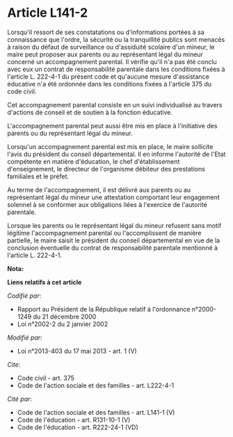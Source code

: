 # Article L141-2

Lorsqu'il ressort de ses constatations ou d'informations portées à sa connaissance que l'ordre, la sécurité ou la
tranquillité publics sont menacés à raison du défaut de surveillance ou d'assiduité scolaire d'un mineur, le maire peut
proposer aux parents ou au représentant légal du mineur concerné un accompagnement parental. Il vérifie qu'il n'a pas été
conclu avec eux un contrat de responsabilité parentale dans les conditions fixées à l'article L. 222-4-1 du présent code et
qu'aucune mesure d'assistance éducative n'a été ordonnée dans les conditions fixées à l'article 375 du code civil. 

Cet accompagnement parental consiste en un suivi individualisé au travers d'actions de conseil et de soutien à la fonction
éducative. 

L'accompagnement parental peut aussi être mis en place à l'initiative des parents ou du représentant légal du mineur. 

Lorsqu'un accompagnement parental est mis en place, le maire sollicite l'avis du président du conseil départemental. Il en
informe l'autorité de l'Etat compétente en matière d'éducation, le chef d'établissement d'enseignement, le directeur de
l'organisme débiteur des prestations familiales et le préfet. 

Au terme de l'accompagnement, il est délivré aux parents ou au représentant légal du mineur une attestation comportant leur
engagement solennel à se conformer aux obligations liées à l'exercice de l'autorité parentale. 

Lorsque les parents ou le représentant légal du mineur refusent sans motif légitime l'accompagnement parental ou
l'accomplissent de manière partielle, le maire saisit le président du conseil départemental en vue de la conclusion
éventuelle du contrat de responsabilité parentale mentionné à l'article L. 222-4-1.

**Nota:**



**Liens relatifs à cet article**

_Codifié par_:

  - Rapport au Président de la République relatif à l'ordonnance n°2000-1249 du 21 décembre 2000
  - Loi n°2002-2 du 2 janvier 2002

_Modifié par_:

  - Loi n°2013-403 du 17 mai 2013 - art. 1 (V)

_Cite_:

  - Code civil - art. 375
  - Code de l'action sociale et des familles - art. L222-4-1

_Cité par_:

  - Code de l'action sociale et des familles - art. L141-1 (V)
  - Code de l'éducation - art. R131-10-1 (V)
  - Code de l'éducation - art. R222-24-1 (VD)
